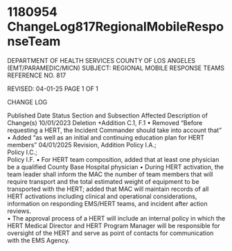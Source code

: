 # 1180954 ChangeLog817RegionalMobileResponseTeam

DEPARTMENT OF HEALTH SERVICES 
COUNTY OF LOS ANGELES 
 (EMT/PARAMEDIC/MICN) 
SUBJECT: REGIONAL MOBILE RESPONSE TEAMS REFERENCE NO. 817 
 
 
 
REVISED: 04-01-25 PAGE 1 OF 1  
 
CHANGE LOG 
 
Published 
Date 
Status Section and 
Subsection Affected 
Description of Change(s) 
10/01/2023 Deletion 
+Addition 
C.1, F.1 
• Removed “Before requesting a 
HERT, the Incident Commander 
should take into account that” 
• Added “as well as an initial and 
continuing education plan for HERT 
members” 
04/01/2025 Revision, 
Addition 
Policy I.A.;  
Policy I.C.;  
Policy I.F. 
• For HERT team composition, added 
that at least one physician be a 
qualified County Base Hospital 
physician 
• During HERT activation, the team 
leader shall inform the MAC the 
number of team members that will 
require transport and the total 
estimated weight of equipment to 
be transported with the HERT; 
added that MAC will maintain 
records of all HERT activations 
including clinical and operational 
considerations, information on 
responding EMS/HERT teams, and 
incident after action reviews.  
• The approval process of a HERT 
will include an internal policy in 
which the HERT Medical Director 
and HERT Program Manager will 
be responsible for oversight of the 
HERT and serve as point of 
contacts for communication with the 
EMS Agency.
